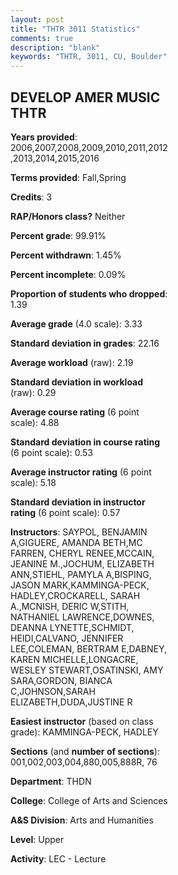 ```yaml
---
layout: post
title: "THTR 3011 Statistics"
comments: true
description: "blank"
keywords: "THTR, 3011, CU, Boulder"
--- 
```

<head>
<script src="https://ajax.googleapis.com/ajax/libs/jquery/2.1.3/jquery.min.js"></script>
<script src="https://dl.dropboxusercontent.com/s/pc42nxpaw1ea4o9/highcharts.js?dl=0"></script>
<!-- <script src="../assets/js/highcharts.js"></script> -->
<style type="text/css">@font-face {
	font-family: "Bebas Neue";
	src: url(https://www.filehosting.org/file/details/544349/BebasNeue%20Regular.otf) format("opentype");
	}
	h1.Bebas { 
		font-family: "Bebas Neue", Verdana, Tahoma;
	}
</style>
</head>
<body>
	<div id="container" style="float: right; width: 45%; height: 88%; margin-left: 2.5%; margin-right: 2.5%;"></div>
	<script language="JavaScript">
		$(document).ready(function() {
		var chart = {type: 'column'};
		var title = {text: 'Grade Distribution'};
		var xAxis = {categories: ['A','B','C','D','F'],crosshair: true};
		var yAxis = {min: 0,title: {text: 'Percentage'}};
		var tooltip = {headerFormat: '<center><b><span style="font-size:20px">{point.key}</span></b></center>',
		               pointFormat: '<td style="padding:0"><b>{point.y:.1f}%</b></td>',
		               footerFormat: '</table>',shared: true,useHTML: true};
		var plotOptions = {column: {pointPadding: 0.0,borderWidth: 0}};  
		var credits = {enabled: false};var series= [{name: 'Percent',data: [54.41,32.39,9.61,2.4,1.19,]}];
		var json = {};
		json.chart = chart;
		json.title = title;
		json.tooltip = tooltip;
		json.xAxis = xAxis;
		json.yAxis = yAxis;  
		json.series = series;
		json.plotOptions = plotOptions;  
		json.credits = credits;
		$('#container').highcharts(json);
	});
	</script>
</body>
			   
## DEVELOP AMER MUSIC THTR

**Years provided**: 2006,2007,2008,2009,2010,2011,2012,2013,2014,2015,2016

**Terms provided**: Fall,Spring

**Credits**: 3

**RAP/Honors class?** Neither

**Percent grade**: 99.91%

**Percent withdrawn**: 1.45%

**Percent incomplete**: 0.09%

**Proportion of students who dropped**: 1.39

**Average grade** (4.0 scale): 3.33

**Standard deviation in grades**: 22.16

**Average workload** (raw): 2.19

**Standard deviation in workload** (raw): 0.29

**Average course rating** (6 point scale): 4.88

**Standard deviation in course rating** (6 point scale): 0.53

**Average instructor rating** (6 point scale): 5.18

**Standard deviation in instructor rating** (6 point scale): 0.57

**Instructors**: SAYPOL, BENJAMIN A,GIGUERE, AMANDA BETH,MC FARREN, CHERYL RENEE,MCCAIN, JEANINE M.,JOCHUM, ELIZABETH ANN,STIEHL, PAMYLA A,BISPING, JASON MARK,KAMMINGA-PECK, HADLEY,CROCKARELL, SARAH A.,MCNISH, DERIC W,STITH, NATHANIEL LAWRENCE,DOWNES, DEANNA LYNETTE,SCHMIDT, HEIDI,CALVANO, JENNIFER LEE,COLEMAN, BERTRAM E,DABNEY, KAREN MICHELLE,LONGACRE, WESLEY STEWART,OSATINSKI, AMY SARA,GORDON, BIANCA C,JOHNSON,SARAH ELIZABETH,DUDA,JUSTINE R

**Easiest instructor** (based on class grade): KAMMINGA-PECK, HADLEY

**Sections** (and **number of sections**): 001,002,003,004,880,005,888R, 76

**Department**: THDN

**College**: College of Arts and Sciences

**A&S Division**: Arts and Humanities

**Level**: Upper

**Activity**: LEC - Lecture